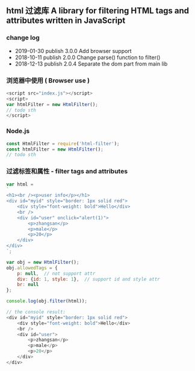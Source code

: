 ## html 过滤库 A library for filtering HTML tags and attributes written in JavaScript

### change log

+ 2019-01-30 publish 3.0.0 Add browser support
+ 2018-10-11 publish 2.0.0 Change parse() function to filter()
+ 2018-12-13 publish 2.0.4 Separate the dom part from main lib

### 浏览器中使用 ( Browser use )

```javascript
<script src="index.js"></script>
<script>
var htmlFilter = new HtmlFilter();
// todo sth
</script>
```

### Node.js

```javascript
const HtmlFilter = require('html-filter');
const htmlFilter = new HtmlFilter();
// todo sth
```

### 过滤标签和属性 - filter tags and attributes

```javascript
var html =
`
<h1><br /><p>user info</p></h1>
<div id="myid" style="border: 1px solid red">
    <div style="font-weight: bold">Hello</div>
    <br />
    <div id="user" onclick="alert(1)">
        <p>zhangsan</p>
        <p>male</p>
        <p>20</p>
    </div>
</div>
`;

var obj = new HtmlFilter();
obj.allowedTags = {
    p: null,  // not support attr
    div: {id: 1, style: 1},  // support id and style attr
    br: null
};

console.log(obj.filter(html));

// the console result:
<div id="myid" style="border: 1px solid red">
    <div style="font-weight: bold">Hello</div>
    <br />
    <div id="user">
        <p>zhangsan</p>
        <p>male</p>
        <p>20</p>
    </div>
</div>
```
